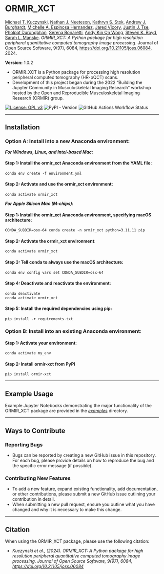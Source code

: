 # ORMIR_XCT

[Michael T. Kuczynski](https://www.linkedin.com/in/mkuczyns/), [Nathan J. Neeteson](https://www.linkedin.com/in/nathan-neeteson/), [Kathryn S. Stok](https://www.linkedin.com/in/kstok/), [Andrew J. Burghardt](https://www.linkedin.com/in/aburghardt/), [Michelle A. Espinosa Hernandez](https://www.linkedin.com/in/michelleaespinosah/), [Jared Vicory](https://www.kitware.com/jared-vicory/), [Justin J. Tse](https://www.linkedin.com/in/justin-j-tse/), [Pholpat Durongbhan](https://www.linkedin.com/in/pholpatd/), [Serena Bonaretti](https://sbonaretti.github.io/), [Andy Kin On Wong](https://www.linkedin.com/in/andy-kin-on-wong-76408859/), [Steven K. Boyd](https://mccaig.ucalgary.ca/boyd), [Sarah L. Manske](https://www.linkedin.com/in/sarah-manske-b5402b41/). *ORMIR_XCT: A Python package for high resolution peripheral quantitative computed tomography image processing*. Journal of Open Source Software, 9(97), 6084, https://doi.org/10.21105/joss.06084, 2024.

**Version:** 1.0.2

- ORMIR_XCT is a Python package for processing high resolution peripheral computed tomography (HR-pQCT) scans. 
- Development of this project began during the 2022 “Building the Jupyter Community in Musculoskeletal Imaging Research” workshop hosted by the Open and Reproducible Musculoskeletal Imaging Research (ORMIR) group.

[![License: GPL v3](https://img.shields.io/badge/License-GPLv3-blue.svg)](https://github.com/ORMIR-XCT/ORMIR_XCT/blob/main/LICENSE)
![PyPI - Version](https://img.shields.io/pypi/v/ormir-xct?link=https%3A%2F%2Fpypi.org%2Fproject%2Formir-xct%2F)
![GitHub Actions Workflow Status](https://img.shields.io/github/actions/workflow/status/ORMIR-XCT/ORMIR_XCT/build-test-env.yml)

---

## Installation
### Option A: Install into a new Anaconda environment:
***For Windows, Linux, and Intel-based Mac:***
#### Step 1: Install the ormir_xct Anaconda environment from the YAML file:
`conda env create -f environment.yml`

#### Step 2: Activate and use the ormir_xct environment:
`conda activate ormir_xct`  

***For Apple Silicon Mac (M-chips):***
#### Step 1: Install the ormir_xct Anaconda environment, specifying macOS architecture:

`CONDA_SUBDIR=osx-64 conda create -n ormir_xct python=3.11.11 pip`

#### Step 2: Activate the ormir_xct environment:
`conda activate ormir_xct`

#### Step 3: Tell conda to always use the macOS architecture:
`conda env config vars set CONDA_SUBDIR=osx-64`

#### Step 4: Deactivate and reactivate the environment:
`conda deactivate`  
`conda activate ormir_xct`

#### Step 5: Install the required dependencies using pip:
`pip install -r requirements.txt`  

### Option B: Install into an existing Anaconda environment: 
#### Step 1: Activate your environment:
`conda activate my_env`

#### Step 2: Install ormir-xct from PyPi
`pip install ormir-xct`

---

## Example Usage
Example Jupyter Notebooks demonstrating the major functionality of the ORMIR_XCT package are provided in the *[examples](https://github.com/ORMIR-XCT/ORMIR_XCT/tree/main/examples)* directory.

---

## Ways to Contribute
### Reporting Bugs
- Bugs can be reported by creating a new GitHub issue in this repository. For each bug, please provide details on how to reproduce the bug and the specific error message (if possible).

### Contributing New Features
- To add a new feature, expand existing functionality, add documentation, or other contributions, please submit a new GitHub issue outlining your contribution in detail. 
- When submitting a new pull request, ensure you outline what you have changed and why it is necessary to make this change.

---

## Citation
When using the ORMIR_XCT package, please use the following citation:
- *Kuczynski et al., (2024). ORMIR_XCT: A Python package for high resolution peripheral quantitative computed tomography image processing. Journal of Open Source Software, 9(97), 6084, https://doi.org/10.21105/joss.06084*
